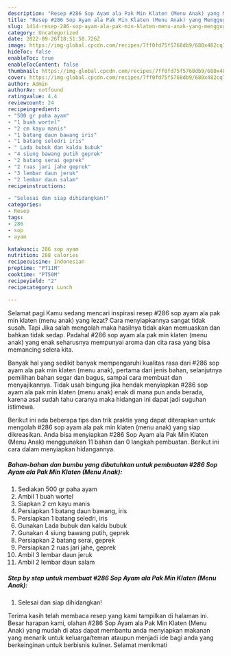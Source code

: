 ```yaml
---
description: "Resep #286 Sop Ayam ala Pak Min Klaten (Menu Anak) yang Menggugah Selera, Buat Buka Puasa Bikin Ngiler"
title: "Resep #286 Sop Ayam ala Pak Min Klaten (Menu Anak) yang Menggugah Selera, Buat Buka Puasa Bikin Ngiler"
slug: 1414-resep-286-sop-ayam-ala-pak-min-klaten-menu-anak-yang-menggugah-selera-buat-buka-puasa-bikin-ngiler
category: Uncategorized
date: 2022-09-26T18:51:50.726Z
image: https://img-global.cpcdn.com/recipes/7ff0fd75f5768db9/680x482cq70/286-sop-ayam-ala-pak-min-klaten-menu-anak-foto-resep-utama.jpg
hideToc: false
enableToc: true
enableTocContent: false
thumbnail: https://img-global.cpcdn.com/recipes/7ff0fd75f5768db9/680x482cq70/286-sop-ayam-ala-pak-min-klaten-menu-anak-foto-resep-utama.jpg
cover: https://img-global.cpcdn.com/recipes/7ff0fd75f5768db9/680x482cq70/286-sop-ayam-ala-pak-min-klaten-menu-anak-foto-resep-utama.jpg
author: Admin
authorAv: notfound
ratingvalue: 4.4
reviewcount: 24
recipeingredient:
- "500 gr paha ayam"
- "1 buah wortel"
- "2 cm kayu manis"
- "1 batang daun bawang iris"
- "1 batang seledri iris"
- " Lada bubuk dan kaldu bubuk"
- "4 siung bawang putih geprek"
- "2 batang serai geprek"
- "2 ruas jari jahe geprek"
- "3 lembar daun jeruk"
- "2 lembar daun salam"
recipeinstructions:

- "Selesai dan siap dihidangkan!"
categories:
- Resep
tags:
- 286
- sop
- ayam

katakunci: 286 sop ayam 
nutrition: 288 calories
recipecuisine: Indonesian
preptime: "PT11M"
cooktime: "PT50M"
recipeyield: "2"
recipecategory: Lunch

---
```



Selamat pagi Kamu sedang mencari inspirasi resep #286 sop ayam ala pak min klaten (menu anak) yang lezat? Cara menyiapkannya sangat tidak susah. Tapi Jika salah mengolah maka hasilnya tidak akan memuaskan dan bahkan tidak sedap. Padahal #286 sop ayam ala pak min klaten (menu anak) yang enak seharusnya mempunyai aroma dan cita rasa yang bisa memancing selera kita.


Banyak hal yang sedikit banyak mempengaruhi kualitas rasa dari #286 sop ayam ala pak min klaten (menu anak), pertama dari jenis bahan, selanjutnya pemilihan bahan segar dan bagus, sampai cara membuat dan menyajikannya. Tidak usah bingung jika hendak menyiapkan #286 sop ayam ala pak min klaten (menu anak) enak di mana pun anda berada, karena asal sudah tahu caranya maka hidangan ini dapat jadi suguhan istimewa.




Berikut ini ada beberapa tips dan trik praktis yang dapat diterapkan untuk mengolah #286 sop ayam ala pak min klaten (menu anak) yang siap dikreasikan. Anda bisa menyiapkan #286 Sop Ayam ala Pak Min Klaten (Menu Anak) menggunakan 11 bahan dan 0 langkah pembuatan. Berikut ini cara dalam menyiapkan hidangannya.

<!--inarticleads1-->

##### Bahan-bahan dan bumbu yang dibutuhkan untuk pembuatan #286 Sop Ayam ala Pak Min Klaten (Menu Anak):

1. Sediakan 500 gr paha ayam
1. Ambil 1 buah wortel
1. Siapkan 2 cm kayu manis
1. Persiapkan 1 batang daun bawang, iris
1. Persiapkan 1 batang seledri, iris
1. Gunakan  Lada bubuk dan kaldu bubuk
1. Gunakan 4 siung bawang putih, geprek
1. Persiapkan 2 batang serai, geprek
1. Persiapkan 2 ruas jari jahe, geprek
1. Ambil 3 lembar daun jeruk
1. Ambil 2 lembar daun salam




<!--inarticleads2-->

##### Step by step untuk membuat #286 Sop Ayam ala Pak Min Klaten (Menu Anak):


1. Selesai dan siap dihidangkan!



Terima kasih telah membaca resep yang kami tampilkan di halaman ini. Besar harapan kami, olahan #286 Sop Ayam ala Pak Min Klaten (Menu Anak) yang mudah di atas dapat membantu anda menyiapkan makanan yang menarik untuk keluarga/teman ataupun menjadi ide bagi anda yang berkeinginan untuk berbisnis kuliner. Selamat menikmati
